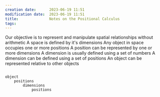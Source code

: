```yaml
---
creation date:		2023-06-19 11:51
modification date:	2023-06-19 11:51
title: 				Notes on the Positional Calculus
tags:
---
```

Our objective is to represent and manipulate spatial relationships without arithmetic
A space is defined by it's dimensions
Any object in space occupies one or more positions
A position can be represented by one or more dimensions
A dimension is usually defined using a set of numbers
A dimension can be defined using a set of positions
An object can be represented relative to other objects


```

object 
	positions
		dimensions
			positions
			
```
